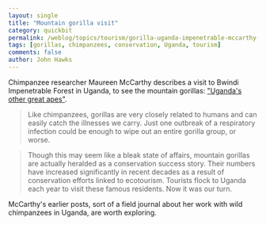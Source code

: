 ```yaml
---
layout: single 
title: "Mountain gorilla visit" 
category: quickbit
permalink: /weblog/topics/tourism/gorilla-uganda-impenetrable-mccarthy-2013.html
tags: [gorillas, chimpanzees, conservation, Uganda, tourism] 
comments: false 
author: John Hawks 
---
```


Chimpanzee researcher Maureen McCarthy describes a visit to Bwindi Impenetrable Forest in Uganda, to see the mountain gorillas: <a href="http://blogs.scientificamerican.com/expeditions/2013/04/21/chimps-in-uganda-ugandas-other-great-apes/">"Uganda's other great apes"</a>.

<blockquote> Like chimpanzees, gorillas are very closely related to humans and can easily catch the illnesses we carry. Just one outbreak of a respiratory infection could be enough to wipe out an entire gorilla group, or worse.</blockquote>

<blockquote>Though this may seem like a bleak state of affairs, mountain gorillas are actually heralded as a conservation success story. Their numbers have increased significantly in recent decades as a result of conservation efforts linked to ecotourism. Tourists flock to Uganda each year to visit these famous residents. Now it was our turn.</blockquote>

McCarthy's earlier posts, sort of a field journal about her work with wild chimpanzees in Uganda, are worth exploring. 

